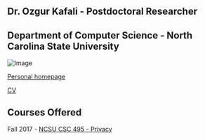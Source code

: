 ## Dr. Ozgur Kafali - Postdoctoral Researcher
## Department of Computer Science - North Carolina State University

![Image](https://ozgurkafali.github.io/polar.jpg)

[Personal homepage](http://mas.cmpe.boun.edu.tr/ozgur/)

[CV](https://ozgurkafali.github.io/Kafali-CV.pdf)

## Courses Offered
Fall 2017 - [NCSU CSC 495 - Privacy](https://ozgurkafali.github.io/courses/ncsu/csc495)
